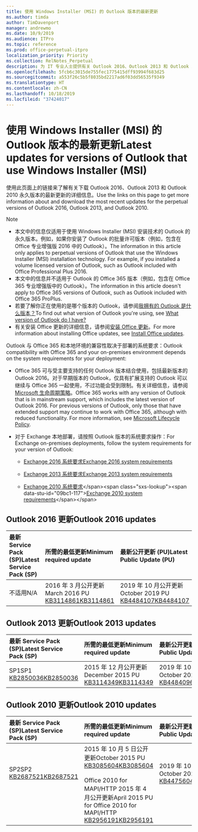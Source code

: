 ```yaml
---
title: 使用 Windows Installer (MSI) 的 Outlook 版本的最新更新
ms.author: timda
author: TimDavenport
manager: andrewmo
ms.date: 10/9/2019
ms.audience: ITPro
ms.topic: reference
ms.prod: office-perpetual-itpro
localization_priority: Priority
ms.collection: RelNotes_Perpetual
description: 为 IT 专业人士提供有关 Outlook 2016、Outlook 2013 和 Outlook 2010 永久版本的最新更新信息的链接
ms.openlocfilehash: 5fcb6c3015de755fec1775415dff93994f683d25
ms.sourcegitcommit: a553f26c5b5f8035bd2217ad6f03dd56535f9349
ms.translationtype: HT
ms.contentlocale: zh-CN
ms.lasthandoff: 10/18/2019
ms.locfileid: "37424017"
---
```

# <a name="latest-updates-for-versions-of-outlook-that-use-windows-installer-msi"></a><span data-ttu-id="09bc1-103">使用 Windows Installer (MSI) 的 Outlook 版本的最新更新</span><span class="sxs-lookup"><span data-stu-id="09bc1-103">Latest updates for versions of Outlook that use Windows Installer (MSI)</span></span>

<span data-ttu-id="09bc1-104">使用此页面上的链接来了解有关下载 Outlook 2016、Outlook 2013 和 Outlook 2010 永久版本的最新更新的详细信息。</span><span class="sxs-lookup"><span data-stu-id="09bc1-104">Use the links on this page to get more information about and download the most recent updates for the perpetual versions of Outlook 2016, Outlook 2013, and Outlook 2010.</span></span>
  
> [!NOTE]
> - <span data-ttu-id="09bc1-p101">本文中的信息仅适用于使用 Windows Installer (MSI) 安装技术的 Outlook 的永久版本。例如，如果你安装了 Outlook 的批量许可版本（例如，包含在 Office 专业增强版 2016 中的 Outlook）。</span><span class="sxs-lookup"><span data-stu-id="09bc1-p101">The information in this article only applies to perpetual versions of Outlook that use the Windows Installer (MSI) installation technology. For example, if you installed a volume licensed version of Outlook, such as Outlook included with Office Professional Plus 2016.</span></span>
> - <span data-ttu-id="09bc1-107">本文中的信息并不适用于 Outlook 的 Office 365 版本（例如，包含在 Office 365 专业增强版中的 Outlook）。</span><span class="sxs-lookup"><span data-stu-id="09bc1-107">The information in this article doesn't apply to Office 365 versions of Outlook, such as Outlook included with Office 365 ProPlus.</span></span>
> - <span data-ttu-id="09bc1-108">若要了解你正在使用的是哪个版本的 Outlook，请参阅[我拥有的 Outlook 是什么版本？](https://support.office.com/article/b3a9568c-edb5-42b9-9825-d48d82b2257c)</span><span class="sxs-lookup"><span data-stu-id="09bc1-108">To find out what version of Outlook you're using, see [What version of Outlook do I have?](https://support.office.com/article/b3a9568c-edb5-42b9-9825-d48d82b2257c)</span></span>
> - <span data-ttu-id="09bc1-109">有关安装 Office 更新的详细信息，请参阅[安装 Office 更新](https://support.office.com/article/2ab296f3-7f03-43a2-8e50-46de917611c5)。</span><span class="sxs-lookup"><span data-stu-id="09bc1-109">For more information about installing Office updates, see [Install Office updates](https://support.office.com/article/2ab296f3-7f03-43a2-8e50-46de917611c5).</span></span> 
  
<span data-ttu-id="09bc1-110">Outlook 与 Office 365 和本地环境的兼容性取决于部署的系统要求：</span><span class="sxs-lookup"><span data-stu-id="09bc1-110">Outlook compatibility with Office 365 and your on-premises environment depends on the system requirements for your deployment:</span></span>
  
- <span data-ttu-id="09bc1-p102">Office 365 可与受主要支持的任何 Outlook 版本结合使用，包括最新版本的 Outlook 2016。对于早期版本的 Outlook，仅具有扩展支持的 Outlook 可以继续与 Office 365 一起使用，不过功能会受到限制。有关详细信息，请参阅 [Microsoft 生命周期策略](https://support.microsoft.com/lifecycle)。</span><span class="sxs-lookup"><span data-stu-id="09bc1-p102">Office 365 works with any version of Outlook that is in mainstream support, which includes the latest version of Outlook 2016. For previous versions of Outlook, only those that have extended support may continue to work with Office 365, although with reduced functionality. For more information, see [Microsoft Lifecycle Policy](https://support.microsoft.com/lifecycle).</span></span>
    
- <span data-ttu-id="09bc1-114">对于 Exchange 本地部署，请按照 Outlook 版本的系统要求操作：</span><span class="sxs-lookup"><span data-stu-id="09bc1-114">For Exchange on-premises deployments, follow the system requirements for your version of Outlook:</span></span>
    
  - [<span data-ttu-id="09bc1-115">Exchange 2016 系统要求</span><span class="sxs-lookup"><span data-stu-id="09bc1-115">Exchange 2016 system requirements</span></span>](https://docs.microsoft.com/Exchange/plan-and-deploy/system-requirements)
    
  - [<span data-ttu-id="09bc1-116">Exchange 2013 系统要求</span><span class="sxs-lookup"><span data-stu-id="09bc1-116">Exchange 2013 system requirements</span></span>](https://docs.microsoft.com/exchange/exchange-2013-system-requirements-exchange-2013-help)
    
  - <span data-ttu-id="09bc1-117">[Exchange 2010 系统要求](https://docs.microsoft.com/previous-versions/office/exchange-server-2010/aa996719(v=exchg.141))</span><span class="sxs-lookup"><span data-stu-id="09bc1-117">[Exchange 2010 system requirements](https://docs.microsoft.com/previous-versions/office/exchange-server-2010/aa996719(v=exchg.141))</span></span>

   
## <a name="outlook-2016-updates"></a><span data-ttu-id="09bc1-118">Outlook 2016 更新</span><span class="sxs-lookup"><span data-stu-id="09bc1-118">Outlook 2016 updates</span></span>

|<span data-ttu-id="09bc1-119">**最新 Service Pack (SP)**</span><span class="sxs-lookup"><span data-stu-id="09bc1-119">**Latest Service Pack (SP)**</span></span>|<span data-ttu-id="09bc1-120">**所需的最低更新**</span><span class="sxs-lookup"><span data-stu-id="09bc1-120">**Minimum required update**</span></span>|<span data-ttu-id="09bc1-121">**最新公开更新 (PU)**</span><span class="sxs-lookup"><span data-stu-id="09bc1-121">**Latest Public Update (PU)**</span></span>|
|:-----|:-----|:-----|
|<span data-ttu-id="09bc1-122">不适用</span><span class="sxs-lookup"><span data-stu-id="09bc1-122">N/A</span></span>  <br/> |<span data-ttu-id="09bc1-123">2016 年 3 月公开更新</span><span class="sxs-lookup"><span data-stu-id="09bc1-123">March 2016 PU</span></span> <br/>[<span data-ttu-id="09bc1-124">KB3114861</span><span class="sxs-lookup"><span data-stu-id="09bc1-124">KB3114861</span></span>](https://support.microsoft.com/help/3114861) <br/> |<span data-ttu-id="09bc1-125">2019 年 10 月公开更新</span><span class="sxs-lookup"><span data-stu-id="09bc1-125">October 2019 PU</span></span> <br/>[<span data-ttu-id="09bc1-126">KB4484107</span><span class="sxs-lookup"><span data-stu-id="09bc1-126">KB4484107</span></span>](https://support.microsoft.com/help/4484107) 

## <a name="outlook-2013-updates"></a><span data-ttu-id="09bc1-127">Outlook 2013 更新</span><span class="sxs-lookup"><span data-stu-id="09bc1-127">Outlook 2013 updates</span></span>

|<span data-ttu-id="09bc1-128">**最新 Service Pack (SP)**</span><span class="sxs-lookup"><span data-stu-id="09bc1-128">**Latest Service Pack (SP)**</span></span>|<span data-ttu-id="09bc1-129">**所需的最低更新**</span><span class="sxs-lookup"><span data-stu-id="09bc1-129">**Minimum required update**</span></span>|<span data-ttu-id="09bc1-130">**最新公开更新 (PU)**</span><span class="sxs-lookup"><span data-stu-id="09bc1-130">**Latest Public Update (PU)**</span></span>|
|:-----|:-----|:-----|
|<span data-ttu-id="09bc1-131">SP1</span><span class="sxs-lookup"><span data-stu-id="09bc1-131">SP1</span></span>  <br/>[<span data-ttu-id="09bc1-132">KB2850036</span><span class="sxs-lookup"><span data-stu-id="09bc1-132">KB2850036</span></span>](https://go.microsoft.com/fwlink/p/?LinkId=512538) <br/> |<span data-ttu-id="09bc1-133">2015 年 12 月公开更新</span><span class="sxs-lookup"><span data-stu-id="09bc1-133">December 2015 PU</span></span> <br/>[<span data-ttu-id="09bc1-134">KB3114349</span><span class="sxs-lookup"><span data-stu-id="09bc1-134">KB3114349</span></span>](https://support.microsoft.com/kb/3114349) <br/> |<span data-ttu-id="09bc1-135">2019 年 10 月公开更新</span><span class="sxs-lookup"><span data-stu-id="09bc1-135">October 2019 PU</span></span> <br/>[<span data-ttu-id="09bc1-136">KB4484096</span><span class="sxs-lookup"><span data-stu-id="09bc1-136">KB4484096</span></span>](https://support.microsoft.com/help/4484096)  |
   
## <a name="outlook-2010-updates"></a><span data-ttu-id="09bc1-137">Outlook 2010 更新</span><span class="sxs-lookup"><span data-stu-id="09bc1-137">Outlook 2010 updates</span></span>

|<span data-ttu-id="09bc1-138">**最新 Service Pack (SP)**</span><span class="sxs-lookup"><span data-stu-id="09bc1-138">**Latest Service Pack (SP)**</span></span>|<span data-ttu-id="09bc1-139">**所需的最低更新**</span><span class="sxs-lookup"><span data-stu-id="09bc1-139">**Minimum required update**</span></span>|<span data-ttu-id="09bc1-140">**最新公开更新 (PU)**</span><span class="sxs-lookup"><span data-stu-id="09bc1-140">**Latest Public Update (PU)**</span></span>|
|:-----|:-----|:-----|
|<span data-ttu-id="09bc1-141">SP2</span><span class="sxs-lookup"><span data-stu-id="09bc1-141">SP2</span></span> <br/>[<span data-ttu-id="09bc1-142">KB2687521</span><span class="sxs-lookup"><span data-stu-id="09bc1-142">KB2687521</span></span>](https://go.microsoft.com/fwlink/p/?LinkId=512542) <br><br><br><br/> |<span data-ttu-id="09bc1-143">2015 年 10 月 5 日公开更新</span><span class="sxs-lookup"><span data-stu-id="09bc1-143">October 2015 PU</span></span> <br/> [<span data-ttu-id="09bc1-144">KB3085604</span><span class="sxs-lookup"><span data-stu-id="09bc1-144">KB3085604</span></span>](https://support.microsoft.com/kb/3085604) <br/><br/>  <span data-ttu-id="09bc1-145">Office 2010 for MAPI/HTTP 2015 年 4 月公开更新</span><span class="sxs-lookup"><span data-stu-id="09bc1-145">April 2015 PU for Office 2010 for MAPI/HTTP</span></span> <br/> [<span data-ttu-id="09bc1-146">KB2956191</span><span class="sxs-lookup"><span data-stu-id="09bc1-146">KB2956191</span></span>](https://support.microsoft.com/zh-CN/help/2956191/april-14-2015-update-for-office-2010-kb2956191) <br/> |<span data-ttu-id="09bc1-147">2019 年 10 月公开更新</span><span class="sxs-lookup"><span data-stu-id="09bc1-147">October 2019 PU</span></span> <br/>[<span data-ttu-id="09bc1-148">KB4475604</span><span class="sxs-lookup"><span data-stu-id="09bc1-148">KB4475604</span></span>](https://support.microsoft.com/help/4475604) <br><br><br><br/>|
   

